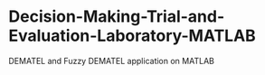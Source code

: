# Decision-Making-Trial-and-Evaluation-Laboratory-MATLAB
DEMATEL and Fuzzy DEMATEL application on MATLAB

